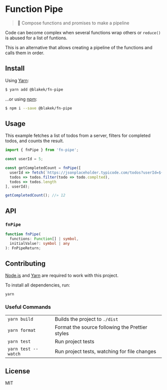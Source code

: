 # Function Pipe

> 🚰 Compose functions and promises to make a pipeline

Code can become complex when several functions wrap others or `reduce()` is
abused for a list of funtions.

This is an alternative that allows creating a pipeline of the functions and
calls them in order.

## Install

Using [Yarn]:

```bash
$ yarn add @blakek/fn-pipe
```

…or using [npm]:

```bash
$ npm i --save @blakek/fn-pipe
```

## Usage

This example fetches a list of todos from a server, filters for completed todos,
and counts the result.

```js
import { fnPipe } from 'fn-pipe';

const userId = 5;

const getCompletedCount = fnPipe([
  userId => fetch(`https://jsonplaceholder.typicode.com/todos?userId=${userId}`)
  todos => todos.filter(todo => todo.complted),
  todos => todos.length
], userId);

getCompletedCount(); //» 12
```

## API

### `fnPipe`

```ts
function fnPipe(
  functions: Function[] | symbol,
  initialValue?: symbol | any
): FnPipeReturn;
```

## Contributing

[Node.js] and [Yarn] are required to work with this project.

To install all dependencies, run:

```bash
yarn
```

### Useful Commands

|                     |                                                 |
| ------------------- | ----------------------------------------------- |
| `yarn build`        | Builds the project to `./dist`                  |
| `yarn format`       | Format the source following the Prettier styles |
| `yarn test`         | Run project tests                               |
| `yarn test --watch` | Run project tests, watching for file changes    |

## License

MIT

[node.js]: https://nodejs.org/
[npm]: https://npmjs.com/
[yarn]: https://yarnpkg.com/en/docs/
